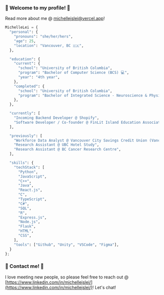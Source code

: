 ### 🌟 Welcome to my profile! 🌟

Read more about me @ [michellejslei@vercel.app](https://michellejslei.vercel.app/)!

```Python
MichelleLei = {
  "personal": {
    "pronouns": "she/her/hers",
    "age": 25,
    "location": "Vancouver, BC 🇨🇦",
  },

  "education": {
    "current": {
      "school": "University of British Columbia",
      "program": "Bachelor of Computer Science (BCS) 💻",
      "year": "4th year",
    },
    "completed": {
      "school": "University of British Columbia",
      "program": "Bachelor of Integrated Science - Neuroscience & Physiology 🧠",
    },
  },

  "currently": [
    "Incoming Backend Developer @ Shopify",
    "Software Developer / Co-founder @ FinLit Island Education Association",
  ],

  "previously": [
    "Workforce Data Analyst @ Vancouver City Savings Credit Union (Vancity)",
    "Research Assistant @ UBC Hotel Study",
    "Research Assistant @ BC Cancer Research Centre",
  ],

  "skills": {
    "techStack": [
      "Python",
      "JavaScript",
      "C++",
      "Java",
      "React.js",
      "C",
      "TypeScript",
      "C#",
      "SQL",
      "R",
      "Express.js",
      "Node.js",
      "Flask",
      "HTML",
      "CSS",
    ],
    "tools": ["Github", "Unity", "VSCode", "Figma"],
  }
};
```

### 🧸 Contact me! 🧸

I love meeting new people, so please feel free to reach out @ [https://www.linkedin.com/in/michellejslei/](https://www.linkedin.com/in/michellejslei/)! Let's chat!
